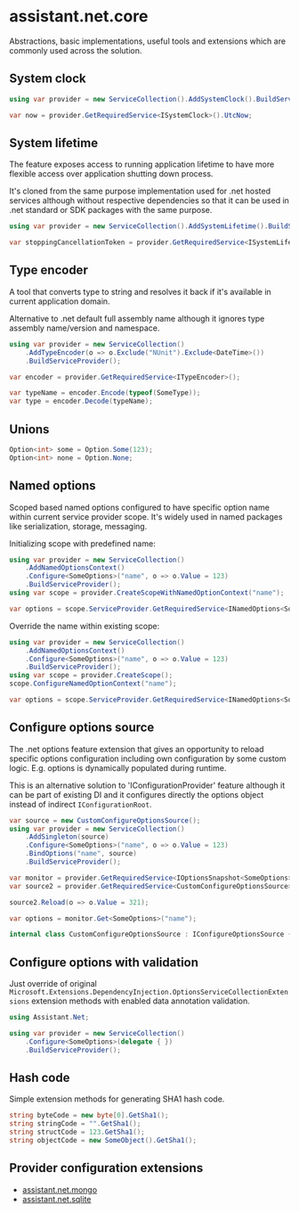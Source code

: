﻿# assistant.net.core

Abstractions, basic implementations, useful tools and extensions which are commonly used across the solution.

## System clock

```csharp
using var provider = new ServiceCollection().AddSystemClock().BuildServiceProvider();

var now = provider.GetRequiredService<ISystemClock>().UtcNow;
```

## System lifetime

The feature exposes access to running application lifetime to have more flexible access over
application shutting down process.

It's cloned from the same purpose implementation used for .net hosted services although without respective dependencies
so that it can be used in .net standard or SDK packages with the same purpose.

```csharp
using var provider = new ServiceCollection().AddSystemLifetime().BuildServiceProvider();

var stoppingCancellationToken = provider.GetRequiredService<ISystemLifetime>().Stopping;
```

## Type encoder

A tool that converts type to string and resolves it back if it's available in current application domain.

Alternative to .net default full assembly name although it ignores type assembly name/version and namespace.

```csharp
using var provider = new ServiceCollection()
    .AddTypeEncoder(o => o.Exclude("NUnit").Exclude<DateTime>())
    .BuildServiceProvider();

var encoder = provider.GetRequiredService<ITypeEncoder>();

var typeName = encoder.Encode(typeof(SomeType));
var type = encoder.Decode(typeName);
```

## Unions

```csharp
Option<int> some = Option.Some(123);
Option<int> none = Option.None;
```

## Named options

Scoped based named options configured to have specific option name within current service provider scope.
It's widely used in named packages like serialization, storage, messaging.

Initializing scope with predefined name:

```csharp
using var provider = new ServiceCollection()
    .AddNamedOptionsContext()
    .Configure<SomeOptions>("name", o => o.Value = 123)
    .BuildServiceProvider();
using var scope = provider.CreateScopeWithNamedOptionContext("name");

var options = scope.ServiceProvider.GetRequiredService<INamedOptions<SomeOptions>>().Value;
```

Override the name within existing scope:

```csharp
using var provider = new ServiceCollection()
    .AddNamedOptionsContext()
    .Configure<SomeOptions>("name", o => o.Value = 123)
    .BuildServiceProvider();
using var scope = provider.CreateScope();
scope.ConfigureNamedOptionContext("name");

var options = scope.ServiceProvider.GetRequiredService<INamedOptions<SomeOptions>>().Value;
```

## Configure options source

The .net options feature extension that gives an opportunity to reload specific options configuration
including own configuration by some custom logic. E.g. options is dynamically populated during runtime.

This is an alternative solution to 'IConfigurationProvider' feature although it can be part of existing DI
and it configures directly the options object instead of indirect `IConfigurationRoot`.

```csharp
var source = new CustomConfigureOptionsSource();
using var provider = new ServiceCollection()
    .AddSingleton(source)
    .Configure<SomeOptions>("name", o => o.Value = 123)
    .BindOptions("name", source)
    .BuildServiceProvider();

var monitor = provider.GetRequiredService<IOptionsSnapshot<SomeOptions>>();
var source2 = provider.GetRequiredService<CustomConfigureOptionsSource>();

source2.Reload(o => o.Value = 321);

var options = monitor.Get<SomeOptions>("name");

internal class CustomConfigureOptionsSource : IConfigureOptionsSource { ... }
```

## Configure options with validation

Just override of original `Microsoft.Extensions.DependencyInjection.OptionsServiceCollectionExtensions` extension methods
with enabled data annotation validation.

```csharp
using Assistant.Net;

using var provider = new ServiceCollection()
    .Configure<SomeOptions>(delegate { })
    .BuildServiceProvider();
```

## Hash code

Simple extension methods for generating SHA1 hash code.

```csharp
string byteCode = new byte[0].GetSha1();
string stringCode = "".GetSha1();
string structCode = 123.GetSha1();
string objectCode = new SomeObject().GetSha1();
```

## Provider configuration extensions

- [assistant.net.mongo](https://www.nuget.org/packages/assistant.net.mongo/)
- [assistant.net.sqlite](https://www.nuget.org/packages/assistant.net.sqlite/)